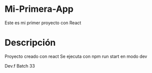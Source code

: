 # Mi-Primera-App

Este es mi primer proyecto con React

# Descripción
Proyecto creado con react
  Se ejecuta con npm run start en modo dev
  
  Dev.f Batch 33
